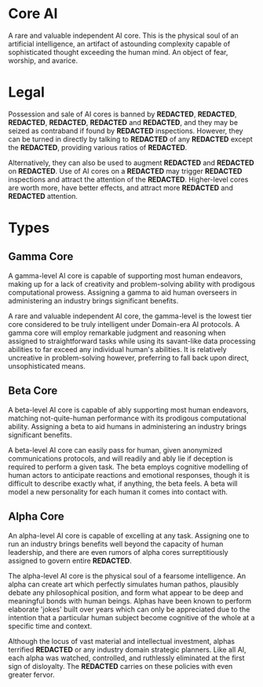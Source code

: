 # Core AI

A rare and valuable independent AI core. This is the physical soul of an artificial intelligence, an artifact of astounding complexity capable of sophisticated thought exceeding the human mind. An object of fear, worship, and avarice.

# Legal

Possession and sale of AI cores is banned by __REDACTED__, __REDACTED__, __REDACTED__, __REDACTED__, __REDACTED__ and __REDACTED__, and they may be seized as contraband if found by __REDACTED__ inspections. However, they can be turned in directly by talking to __REDACTED__ of any __REDACTED__ except the __REDACTED__, providing various ratios of __REDACTED__.

Alternatively, they can also be used to augment __REDACTED__ and __REDACTED__ on __REDACTED__. Use of AI cores on a __REDACTED__ may trigger __REDACTED__ inspections and attract the attention of the __REDACTED__. Higher-level cores are worth more, have better effects, and attract more __REDACTED__ and __REDACTED__ attention.

# Types

## Gamma Core

A gamma-level AI core is capable of supporting most human endeavors, making up for a lack of creativity and problem-solving ability with prodigous computational prowess. Assigning a gamma to aid human overseers in administering an industry brings significant benefits.

A rare and valuable independent AI core, the gamma-level is the lowest tier core considered to be truly intelligent under Domain-era AI protocols. A gamma core will employ remarkable judgment and reasoning when assigned to straightforward tasks while using its savant-like data processing abilities to far exceed any individual human's abilities. It is relatively uncreative in problem-solving however, preferring to fall back upon direct, unsophisticated means.

## Beta Core

A beta-level AI core is capable of ably supporting most human endeavors, matching not-quite-human performance with its prodigous computational ability. Assigning a beta to aid humans in administering an industry brings significant benefits.

A beta-level AI core can easily pass for human, given anonymized communications protocols, and will readily and ably lie if deception is required to perform a given task. The beta employs cognitive modelling of human actors to anticipate reactions and emotional responses, though it is difficult to describe exactly what, if anything, the beta feels. A beta will model a new personality for each human it comes into contact with.

## Alpha Core

An alpha-level AI core is capable of excelling at any task. Assigning one to run an industry brings benefits well beyond the capacity of human leadership, and there are even rumors of alpha cores surreptitiously assigned to govern entire __REDACTED__.

The alpha-level AI core is the physical soul of a fearsome intelligence. An alpha can create art which perfectly simulates human pathos, plausibly debate any philosophical position, and form what appear to be deep and meaningful bonds with human beings. Alphas have been known to perform elaborate 'jokes' built over years which can only be appreciated due to the intention that a particular human subject become cognitive of the whole at a specific time and context.

Although the locus of vast material and intellectual investment, alphas terrified __REDACTED__ or any industry domain strategic planners. Like all AI, each alpha was watched, controlled, and ruthlessly eliminated at the first sign of disloyalty. The __REDACTED__ carries on these policies with even greater fervor.